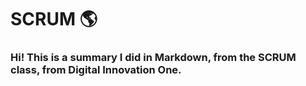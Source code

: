 # SCRUM 🌎

### Hi! This is a summary I did in Markdown, from the SCRUM class, from Digital Innovation One.

